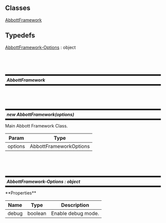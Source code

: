 ## Classes

<dl>
<dt><a href="#AbbottFramework">AbbottFramework</a></dt>
<dd></dd>
</dl>

## Typedefs

<dl>
<dt><a href="#AbbottFramework-Options">AbbottFramework-Options</a> : object</dt>
<dd></dd>
</dl>


<br/><br/><br/>

<a id="AbbottFramework"></a>

<h5 style="margin: 10px 0px; border-width: 5px 0px; padding: 5px; border-style: solid;">
  AbbottFramework</h5>
<br/><br/><br/>

<a id="new_AbbottFramework_new"></a>

<h5 style="margin: 10px 0px; border-width: 5px 0px; padding: 5px; border-style: solid;">
  new AbbottFramework(options)</h5>Main Abbott Framework Class.


| Param | Type |
| --- | --- |
| options | AbbottFrameworkOptions | 


<br/><br/><br/>

<a id="AbbottFramework-Options"></a>

<h5 style="margin: 10px 0px; border-width: 5px 0px; padding: 5px; border-style: solid;">
  AbbottFramework-Options : object</h5>**Properties**

| Name | Type | Description |
| --- | --- | --- |
| debug | boolean | Enable debug mode. |

